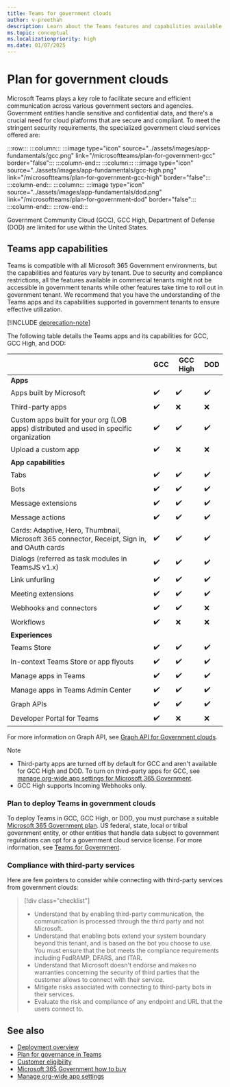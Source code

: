 ```yaml
---
title: Teams for government clouds
author: v-preethah
description: Learn about the Teams features and capabilities available for Government Community Cloud (GCC), GCC High, and Department of Defense (DOD) environments. Get an overview on how to deploy Teams in government clouds.
ms.topic: conceptual
ms.localizationpriority: high
ms.date: 01/07/2025
---
```


# Plan for government clouds

Microsoft Teams plays a key role to facilitate secure and efficient communication across various government sectors and agencies. Government entities handle sensitive and confidential data, and there's a crucial need for cloud platforms that are secure and compliant. To meet the stringent security requirements, the specialized government cloud services offered are:

:::row:::
   :::column:::
      :::image type="icon" source="../assets/images/app-fundamentals/gcc.png" link="/microsoftteams/plan-for-government-gcc" border="false":::
   :::column-end:::
   :::column:::
      :::image type="icon" source="../assets/images/app-fundamentals/gcc-high.png" link="/microsoftteams/plan-for-government-gcc-high" border="false":::
   :::column-end:::
   :::column:::
      :::image type="icon" source="../assets/images/app-fundamentals/dod.png" link="/microsoftteams/plan-for-government-dod" border="false":::
   :::column-end:::
:::row-end:::

Government Community Cloud (GCC), GCC High, Department of Defense (DOD) are limited for use within the United States.

## Teams app capabilities

Teams is compatible with all Microsoft 365 Government environments, but the capabilities and features vary by tenant. Due to security and compliance restrictions, all the features available in commercial tenants might not be accessible in government tenants while other features take time to roll out in government tenant. We recommend that you have the understanding of the Teams apps and its capabilities supported in government tenants to ensure effective utilization.

[!INCLUDE [deprecation-note](~/includes/deprecation-note.md)]

The following table details the Teams apps and its capabilities for GCC, GCC High, and DOD:

| &nbsp; | GCC | GCC High | DOD |
|-------------|---------|---|---|
| **Apps** | &nbsp; | &nbsp; | &nbsp; |
| Apps built by Microsoft | ✔️ | ✔️ | ✔️ |
| Third-party apps | ✔️ | ❌ | ❌ |
| Custom apps built for your org (LOB apps) distributed and used in specific organization | ✔️ | ✔️ | ✔️ |
| Upload a custom app | ✔️ | ❌ | ❌ |
| **App capabilities** | &nbsp; | &nbsp; | &nbsp; |
| Tabs | ✔️ | ✔️ | ✔️ |
| Bots | ✔️ | ✔️ | ✔️ |
| Message extensions | ✔️ | ✔️ | ✔️ |
| Message actions | ✔️ | ✔️ | ✔️ |
| Cards: Adaptive, Hero, Thumbnail, Microsoft 365 connector, Receipt, Sign in, and OAuth cards | ✔️ | ✔️ | ✔️ |
| Dialogs (referred as task modules in TeamsJS v1.x) | ✔️ | ✔️ | ✔️ |
| Link unfurling | ✔️ | ✔️ | ✔️ |
| Meeting extensions | ✔️ | ✔️ | ✔️ |
| Webhooks and connectors | ✔️ | ✔️ | ❌ |
| Workflows| ✔️ | ❌ | ❌ |
| **Experiences** | &nbsp; | &nbsp; | &nbsp; |
| Teams Store | ✔️ | ✔️ | ✔️ |
| In-context Teams Store or app flyouts | ✔️ | ✔️ | ✔️ |
| Manage apps in Teams | ✔️ | ✔️ | ✔️ |
| Manage apps in Teams Admin Center | ✔️ | ✔️ | ✔️ |
| Graph APIs | ✔️ | ✔️ | ✔️ |
| Developer Portal for Teams | ✔️ | ❌ | ❌ |

For more information on Graph API, see [Graph API for Government clouds](/graph/teamwork-national-cloud-differences).

> [!NOTE]
>
> * Third-party apps are turned off by default for GCC and aren't available for GCC High and DOD. To turn on third-party apps for GCC, see [manage org-wide app settings for Microsoft 365 Government](/microsoftteams/manage-apps).
> * GCC High supports Incoming Webhooks only.

### Plan to deploy Teams in government clouds

To deploy Teams in GCC, GCC High, or DOD, you must purchase a suitable [Microsoft 365 Government plan](https://products.office.com/government/compare-office-365-government-plans). US federal, state, local or tribal government entity, or other entities that handle data subject to government regulations can opt for a government cloud service license. For more information, see [Teams for Government](/microsoftteams/expand-teams-across-your-org/teams-for-government-landing-page).

### Compliance with third-party services

Here are few pointers to consider while connecting with third-party services from government clouds:

> [!div class="checklist"]
>
> * Understand that by enabling third-party communication, the communication is processed through the third party and not Microsoft.
> * Understand that enabling bots extend your system boundary beyond this tenant, and is based on the bot you choose to use. You must ensure that the bot meets the compliance requirements including FedRAMP, DFARS, and ITAR.
> * Understand that Microsoft doesn't endorse and makes no warranties concerning the security of third parties that the customer allows to connect with their service.
> * Mitigate risks associated with connecting to third-party bots in their services.
> * Evaluate the risk and compliance of any endpoint and URL that the users connect to.

## See also

* [Deployment overview](/microsoftteams/deploy-overview)
* [Plan for governance in Teams](/microsoftteams/plan-teams-governance)
* [Customer eligibility](/office365/servicedescriptions/office-365-platform-service-description/office-365-us-government/office-365-us-government)
* [Microsoft 365 Government how to buy](/office365/servicedescriptions/office-365-platform-service-description/office-365-us-government/microsoft-365-government-how-to-buy)
* [Manage org-wide app settings](/microsoftteams/manage-apps)
